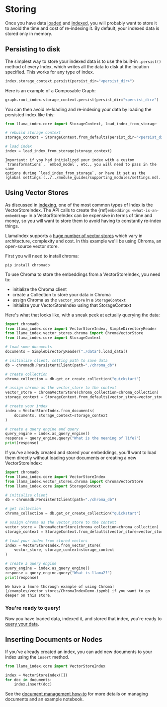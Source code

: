 # Storing

Once you have data [loaded](../loading/loading.md) and [indexed](../indexing/indexing.md), you will probably want to store it to avoid the time and cost of re-indexing it. By default, your indexed data is stored only in memory.

## Persisting to disk

The simplest way to store your indexed data is to use the built-in `.persist()` method of every Index, which writes all the data to disk at the location specified. This works for any type of index.

```python
index.storage_context.persist(persist_dir="<persist_dir>")
```

Here is an example of a Composable Graph:

```python
graph.root_index.storage_context.persist(persist_dir="<persist_dir>")
```

You can then avoid re-loading and re-indexing your data by loading the persisted index like this:

```python
from llama_index.core import StorageContext, load_index_from_storage

# rebuild storage context
storage_context = StorageContext.from_defaults(persist_dir="<persist_dir>")

# load index
index = load_index_from_storage(storage_context)
```

```{tip}
Important: if you had initialized your index with a custom
`transformations`, `embed_model`, etc., you will need to pass in the same
options during `load_index_from_storage`, or have it set as the [global settings](../../module_guides/supporting_modules/settings.md).
```

## Using Vector Stores

As discussed in [indexing](../indexing/indexing.md), one of the most common types of Index is the VectorStoreIndex. The API calls to create the {ref}`embeddings <what-is-an-embedding>` in a VectorStoreIndex can be expensive in terms of time and money, so you will want to store them to avoid having to constantly re-index things.

LlamaIndex supports a [huge number of vector stores](../../module_guides/storing/vector_stores.md) which vary in architecture, complexity and cost. In this example we'll be using Chroma, an open-source vector store.

First you will need to install chroma:

```
pip install chromadb
```

To use Chroma to store the embeddings from a VectorStoreIndex, you need to:

- initialize the Chroma client
- create a Collection to store your data in Chroma
- assign Chroma as the `vector_store` in a `StorageContext`
- initialize your VectorStoreIndex using that StorageContext

Here's what that looks like, with a sneak peek at actually querying the data:

```python
import chromadb
from llama_index.core import VectorStoreIndex, SimpleDirectoryReader
from llama_index.vector_stores.chroma import ChromaVectorStore
from llama_index.core import StorageContext

# load some documents
documents = SimpleDirectoryReader("./data").load_data()

# initialize client, setting path to save data
db = chromadb.PersistentClient(path="./chroma_db")

# create collection
chroma_collection = db.get_or_create_collection("quickstart")

# assign chroma as the vector_store to the context
vector_store = ChromaVectorStore(chroma_collection=chroma_collection)
storage_context = StorageContext.from_defaults(vector_store=vector_store)

# create your index
index = VectorStoreIndex.from_documents(
    documents, storage_context=storage_context
)

# create a query engine and query
query_engine = index.as_query_engine()
response = query_engine.query("What is the meaning of life?")
print(response)
```

If you've already created and stored your embeddings, you'll want to load them directly without loading your documents or creating a new VectorStoreIndex:

```python
import chromadb
from llama_index.core import VectorStoreIndex
from llama_index.vector_stores.chroma import ChromaVectorStore
from llama_index.core import StorageContext

# initialize client
db = chromadb.PersistentClient(path="./chroma_db")

# get collection
chroma_collection = db.get_or_create_collection("quickstart")

# assign chroma as the vector_store to the context
vector_store = ChromaVectorStore(chroma_collection=chroma_collection)
storage_context = StorageContext.from_defaults(vector_store=vector_store)

# load your index from stored vectors
index = VectorStoreIndex.from_vector_store(
    vector_store, storage_context=storage_context
)

# create a query engine
query_engine = index.as_query_engine()
response = query_engine.query("What is llama2?")
print(response)
```

```{tip}
We have a [more thorough example of using Chroma](/examples/vector_stores/ChromaIndexDemo.ipynb) if you want to go deeper on this store.
```

### You're ready to query!

Now you have loaded data, indexed it, and stored that index, you're ready to [query your data](../querying/querying.md).

## Inserting Documents or Nodes

If you've already created an index, you can add new documents to your index using the `insert` method.

```python
from llama_index.core import VectorStoreIndex

index = VectorStoreIndex([])
for doc in documents:
    index.insert(doc)
```

See the [document management how-to](../../module_guides/indexing/document_management.md) for more details on managing documents and an example notebook.
